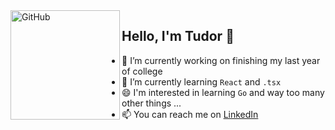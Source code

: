 <img align='left' alt="GitHub" height="175px" src="https://media.giphy.com/media/du3J3cXyzhj75IOgvA/giphy.gif" />

## Hello, I'm Tudor 👋

- 🔭 I’m currently working on finishing my last year of college
- 🌱 I’m currently learning `React` and `.tsx`
- 😄 I'm interested in learning `Go` and way too many other things ...
- 📫 You can reach me on <a href='https://www.linkedin.com/in/tudor-lupu/'>LinkedIn</a>

